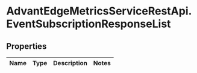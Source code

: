 # AdvantEdgeMetricsServiceRestApi.EventSubscriptionResponseList

## Properties
Name | Type | Description | Notes
------------ | ------------- | ------------- | -------------


